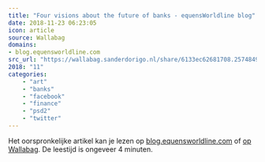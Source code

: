 ```yaml
---
title: "Four visions about the future of banks - equensWorldline blog"
date: 2018-11-23 06:23:05
icon: article
source: Wallabag
domains:
- blog.equensworldline.com
src_url: "https://wallabag.sanderdorigo.nl/share/6133ec62681708.25748499"
2018: "11"
categories:
    - "art"
    - "banks"
    - "facebook"
    - "finance"
    - "psd2"
    - "twitter"
---
```

Het oorspronkelijke artikel kan je lezen op [blog.equensworldline.com](https://blog.equensworldline.com/eu/2018/09/four-visions-about-the-future-of-banks/) of [op Wallabag](https://wallabag.sanderdorigo.nl/share/6133ec62681708.25748499). De leestijd is ongeveer 4 minuten.